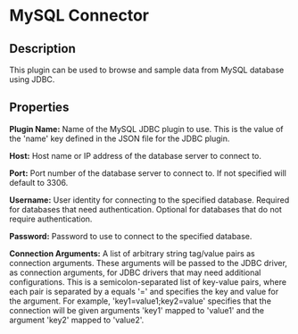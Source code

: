# MySQL Connector


Description
-----------
This plugin can be used to browse and sample data from MySQL database using JDBC.

Properties
----------
**Plugin Name:** Name of the MySQL JDBC plugin to use. This is the value of the 'name' key
defined in the JSON file for the JDBC plugin.

**Host:** Host name or IP address of the database server to connect to.

**Port:** Port number of the database server to connect to. If not specified will default to 3306.

**Username:** User identity for connecting to the specified database. Required for databases that need
authentication. Optional for databases that do not require authentication.

**Password:** Password to use to connect to the specified database.

**Connection Arguments:** A list of arbitrary string tag/value pairs as connection arguments. These arguments
will be passed to the JDBC driver, as connection arguments, for JDBC drivers that may need additional configurations.
This is a semicolon-separated list of key-value pairs, where each pair is separated by a equals '=' and specifies
the key and value for the argument. For example, 'key1=value1;key2=value' specifies that the connection will be
given arguments 'key1' mapped to 'value1' and the argument 'key2' mapped to 'value2'.